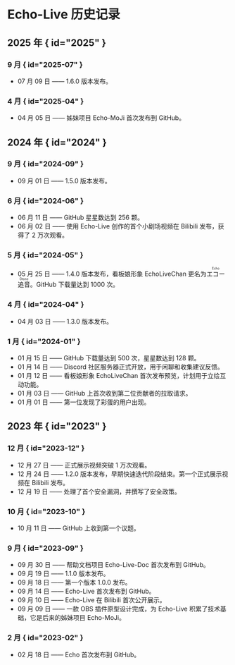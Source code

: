 # Echo-Live 历史记录

## 2025 年 { id="2025" }
### 9 月 { id="2025-07" }
- 07 月 09 日 —— 1.6.0 版本发布。

### 4 月 { id="2025-04" }
- 04 月 05 日 —— 姊妹项目 Echo-MoJi 首次发布到 GitHub。

## 2024 年 { id="2024" }
### 9 月 { id="2024-09" }
- 09 月 01 日 —— 1.5.0 版本发布。

### 6 月 { id="2024-06" }
- 06 月 11 日 —— GitHub 星星数达到 256 颗。
- 06 月 02 日 —— 使用 Echo-Live 创作的首个小剧场视频在 Bilibili 发布，获得了 2 万次观看。

### 5 月 { id="2024-05" }
- 05 月 25 日 —— 1.4.0 版本发布，看板娘形象 EchoLiveChan 更名为<ruby lang="ja"><rb>エコー</rb><rp>（</rp><rt>Echo</rt><rp>）</rp></ruby><ruby><rb>追音</rb><rp>（</rp><rt>Otone</rt><rp>）</rp></ruby>。GitHub 下载量达到 1000 次。

### 4 月 { id="2024-04" }
<!-- - 04 月 16 日 —— GitHub 星星数达到 200 颗。 -->
- 04 月 03 日 —— 1.3.0 版本发布。

### 1 月 { id="2024-01" }
- 01 月 15 日 —— GitHub 下载量达到 500 次，星星数达到 128 颗。
- 01 月 14 日 —— Discord 社区服务器正式开放，用于闲聊和收集建议反馈。
- 01 月 12 日 —— 看板娘形象 EchoLiveChan 首次发布预览，计划用于立绘互动功能。
- 01 月 03 日 —— GitHub 上首次收到第二位贡献者的拉取请求。
- 01 月 01 日 —— 第一位发现了彩蛋的用户出现。

## 2023 年 { id="2023" }
### 12 月 { id="2023-12" }
- 12 月 27 日 —— 正式展示视频突破 1 万次观看。
- 12 月 24 日 —— 1.2.0 版本发布，早期快速迭代阶段结束。第一个正式展示视频在 Bilibili 发布。
- 12 月 19 日 —— 处理了首个安全漏洞，并撰写了安全政策。

### 10 月 { id="2023-10" }
- 10 月 11 日 —— GitHub 上收到第一个议题。

### 9 月 { id="2023-09" }
- 09 月 30 日 —— 帮助文档项目 Echo-Live-Doc 首次发布到 GitHub。
- 09 月 19 日 —— 1.1.0 版本发布。
- 09 月 18 日 —— 第一个版本 1.0.0 发布。
- 09 月 14 日 —— Echo-Live 首次发布到 GitHub。
- 09 月 10 日 —— Echo-Live 在 Bilibili 首次公开展示。
- 09 月 09 日 —— 一款 OBS 插件原型设计完成，为 Echo-Live 积累了技术基础，它是后来的姊妹项目 Echo-MoJi。

### 2 月 { id="2023-02" }
- 02 月 18 日 —— Echo 首次发布到 GitHub。